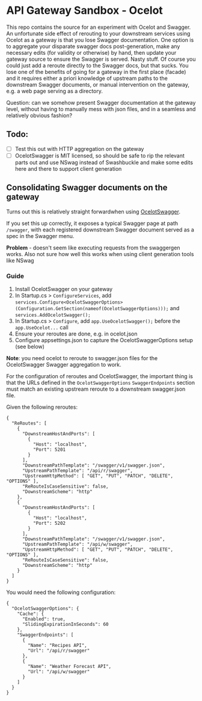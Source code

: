 # API Gateway Sandbox - Ocelot

This repo contains the source for an experiment with Ocelot and Swagger. An unfortunate side effect of rerouting to your downstream services using Ocelot as a gateway
is that you lose Swagger documentation. One option is to aggregate your disparate swagger docs post-generation, make any necessary edits (for validity or otherwise) by
hand, then update your gateway source to ensure the Swagger is served. Nasty stuff. Of course you could just add a reroute directly to the Swagger docs, but that sucks.
You lose one of the benefits of going for a gateway in the first place (facade) and it requires either a priori knowledge of upstream paths to the downstream Swagger
documents, or manual intervention on the gateway, e.g. a web page serving as a directory. 

Question: can we somehow present Swagger documentation at the gateway level, without having to manually mess with json files, and in a seamless and relatively obvious fashion?

## Todo:

* [ ] Test this out with HTTP aggregation on the gateway
* [ ] OcelotSwagger is MIT licensed, so should be safe to rip the relevant parts out and use NSwag instead of Swashbuckle and make some edits here and there to support client generation

## Consolidating Swagger documents on the gateway

Turns out this is relatively straight forwardwhen using [OcelotSwagger](https://github.com/Rwing/OcelotSwagger).

If you set this up correctly, it exposes a typical Swagger page at path `/swagger`, with each registered downstream Swagger document served as a spec in the Swagger menu.

**Problem** - doesn't seem like executing requests from the swaggergen works. Also not sure how well this works when using client generation tools like NSwag

### Guide

1. Install OcelotSwagger on your gateway
2. In Startup.cs > `ConfigureServices`, add `services.Configure<OcelotSwaggerOptions>(Configuration.GetSection(nameof(OcelotSwaggerOptions)));` and `services.AddOcelotSwagger();`
3. In Startup.cs > `Configure`, add `app.UseOcelotSwagger();` before the `app.UseOcelot...` call
4. Ensure your reroutes are done, e.g. in ocelot.json
4. Configure appsettings.json to capture the OcelotSwaggerOptions setup (see below)

**Note**: you need ocelot to reroute to swagger.json files for the OcelotSwagger Swagger aggregation to work.

For the configuration of reroutes and OcelotSwagger, the important thing is that the URLs defined in the `OcelotSwaggerOptions` `SwaggerEndpoints` section must match an existing 
upstream reroute to a downstream swagger.json file.

Given the following reroutes:

````
{
  "ReRoutes": [
    {
      "DownstreamHostAndPorts": [
        {
          "Host": "localhost",
          "Port": 5201
        }
      ],
      "DownstreamPathTemplate": "/swagger/v1/swagger.json",
      "UpstreamPathTemplate": "/api/r/swagger",
      "UpstreamHttpMethod": [ "GET", "PUT", "PATCH", "DELETE", "OPTIONS" ],
      "ReRouteIsCaseSensitive": false,
      "DownstreamScheme": "http"
    },
    {
      "DownstreamHostAndPorts": [
        {
          "Host": "localhost",
          "Port": 5202
        }
      ],
      "DownstreamPathTemplate": "/swagger/v1/swagger.json",
      "UpstreamPathTemplate": "/api/w/swagger",
      "UpstreamHttpMethod": [ "GET", "PUT", "PATCH", "DELETE", "OPTIONS" ],
      "ReRouteIsCaseSensitive": false,
      "DownstreamScheme": "http"
    }
  ]
}
````

You would need the following configuration:

````
{
  "OcelotSwaggerOptions": {
    "Cache": {
      "Enabled": true,
      "SlidingExpirationInSeconds": 60
    },
    "SwaggerEndpoints": [
      {
        "Name": "Recipes API",
        "Url": "/api/r/swagger"
      },
      {
        "Name": "Weather Forecast API",
        "Url": "/api/w/swagger"
      }
    ]
  }
}
````
